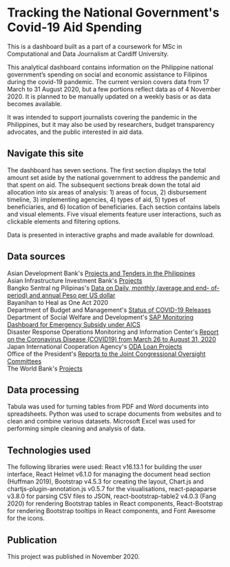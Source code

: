 # Tracking the National Government's Covid-19 Aid Spending

This is a dashboard built as a part of a coursework for MSc in Computational and Data Journalism at Cardiff University.

This analytical dashboard contains information on the Philippine national government’s spending on social and economic assistance to Filipinos during the covid-19 pandemic. The current version covers data from 17 March to 31 August 2020, but a few portions reflect data as of 4 November 2020. It is planned to be manually updated on a weekly basis or as data becomes available.

It was intended to support journalists covering the pandemic in the Philippines, but it may also be used by researchers, budget transparency advocates, and the public interested in aid data.


## Navigate this site

The dashboard has seven sections. The first section displays the total amount set aside by the national government to address the pandemic and that spent on aid. The subsequent sections break down the total aid allocation into six areas of analysis: 1) areas of focus, 2) disbursement timeline, 3) implementing agencies, 4) types of aid, 5) types of beneficiaries, and 6) location of beneficiaries. Each section contains labels and visual elements. Five visual elements feature user interactions, such as clickable elements and filtering options.

Data is presented in interactive graphs and made available for download.

## Data sources

Asian Development Bank's [Projects and Tenders in the Philippines](https://www.adb.org/projects/country/phi)  
Asian Infrastructure Investment Bank's [Projects](https://www.aiib.org/en/projects/list/index.html)  
Bangko Sentral ng Pilipinas's [Data on Daily, monthly (average and end- of-period) and annual Peso per US dollar](https://www.bsp.gov.ph/statistics/external/pesodollar.xls)  
Bayanihan to Heal as One Act 2020  
Department of Budget and Management's [Status of COVID-19 Releases](https://www.dbm.gov.ph/index.php/programs-projects/status-of-covid-19-releases)  
Department of Social Welfare and Development's [SAP Monitoring Dashboard for Emergency Subsidy under AICS](https://public.tableau.com/profile/dswd.gis#!/vizhome/SAPMonitoringDashboardforEmergcencySubsidyunderAICS-Tables/Dashboard1)  
Disaster Response Operations Monitoring and Information Center's [Report on the Coronavirus Disease (COVID19) from March 26 to August 31, 2020](https://dromic.dswd.gov.ph/coronavirus-disease-covid-19-31-dec-2019/?fbclid=IwAR0Z5v9LYXCay_d-ydb-TD3pNBdi6Icd1bKRP0pU7AW_O97NMYSwYELNKpU)  
Japan International Cooperation Agency's [ODA Loan Projects](https://www2.jica.go.jp/en/yen_loan/index.php/module/search?anken_name=&area1=0&area2=0&area3=0&country1=73&country2=0&country3=0&section1=0&section2=0&section3=0&industry1=0&industry2=0&industry3=0&chotatsu_kubun=0&from_year=&to_year=&currency=jpy&submit=Search)  
Office of the President's [Reports to the Joint Congressional Oversight Committees](https://www.officialgazette.gov.ph/masterlist-generator/?category=other-issuances&president=rodrigo-roa-duterte&per_page=10&on_order=DESC)  
The World Bank's [Projects](https://projects.worldbank.org/en/projects-operations/projects-list?countrycode_exact=PH)  


## Data processing

Tabula was used for turning tables from PDF and Word documents into spreadsheets. Python was used to scrape documents from websites and to clean and combine various datasets. Microsoft Excel was used for performing simple cleaning and analysis of data.


## Technologies used

The following libraries were used: React v16.13.1 for building the user interface, React Helmet v6.1.0 for managing the document head section (Huffman 2019), Bootstrap v4.5.3 for creating the layout, Chart.js and chartjs-plugin-annotation.js v0.5.7 for the visualisations, react-papaparse v3.8.0 for parsing CSV files to JSON, react-bootstrap-table2 v4.0.3 (Fang 2020) for rendering Bootstrap tables in React components, React-Bootstrap for rendering Bootstrap tooltips in React components, and Font Awesome for the icons.


## Publication

This project was published in November 2020.
